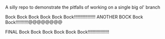 A silly repo to demonstrate
the pitfalls of working on a
single big ol' branch

Bock Bock Bock Bock Bock Bock!!!!!!!!!!!!!!!!!
ANOTHER BOCK Bock Bock!!!!!!!!!!@@@@@@@@


FINAL Bock Bock Bock Bock Bock Bock!!!!!!!!!!!!!!!!!
